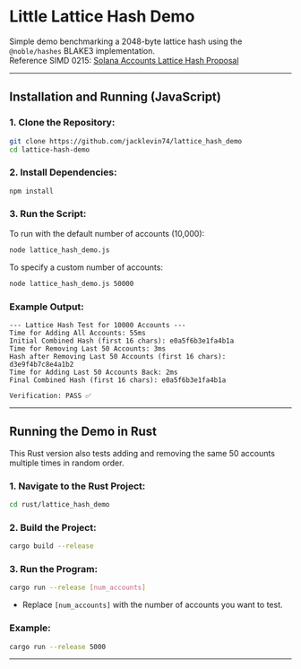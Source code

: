 
# Little Lattice Hash Demo

Simple demo benchmarking a 2048-byte lattice hash using the `@noble/hashes` BLAKE3 implementation.  
Reference SIMD 0215: [Solana Accounts Lattice Hash Proposal](https://github.com/solana-foundation/solana-improvement-documents/blob/main/proposals/0215-accounts-lattice-hash.md)

---

## Installation and Running (JavaScript)

### 1. Clone the Repository:
```bash
git clone https://github.com/jacklevin74/lattice_hash_demo
cd lattice-hash-demo
```

### 2. Install Dependencies:
```bash
npm install
```

### 3. Run the Script:
To run with the default number of accounts (10,000):
```bash
node lattice_hash_demo.js
```

To specify a custom number of accounts:
```bash
node lattice_hash_demo.js 50000
```

### Example Output:
```plaintext
--- Lattice Hash Test for 10000 Accounts ---
Time for Adding All Accounts: 55ms
Initial Combined Hash (first 16 chars): e0a5f6b3e1fa4b1a
Time for Removing Last 50 Accounts: 3ms
Hash after Removing Last 50 Accounts (first 16 chars): d3e9f4b7c8e4a1b2
Time for Adding Last 50 Accounts Back: 2ms
Final Combined Hash (first 16 chars): e0a5f6b3e1fa4b1a

Verification: PASS ✅
```

---

## Running the Demo in Rust

This Rust version also tests adding and removing the same 50 accounts multiple times in random order.

### 1. Navigate to the Rust Project:
```bash
cd rust/lattice_hash_demo
```

### 2. Build the Project:
```bash
cargo build --release
```

### 3. Run the Program:
```bash
cargo run --release [num_accounts]
```
- Replace `[num_accounts]` with the number of accounts you want to test.

### Example:
```bash
cargo run --release 5000
```

---
